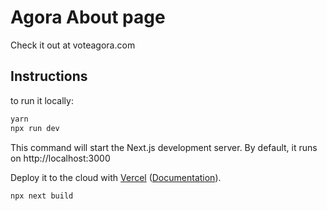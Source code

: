 # Agora About page
Check it out at voteagora.com

## Instructions

to run it locally:

```bash
yarn
npx run dev
```

This command will start the Next.js development server. By default, it runs on http://localhost:3000

Deploy it to the cloud with [Vercel](https://vercel.com/new?utm_source=github&utm_medium=readme&utm_campaign=next-example) ([Documentation](https://nextjs.org/docs/deployment)).

```bash
npx next build
```
